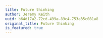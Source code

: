 ```yaml
---
title: Future thinking
author: Jeremy Keith
uuid: b64d17a2-72cd-499a-89c4-753a35c081a8
original_title: Future thinking
is_featured: true
---
```


